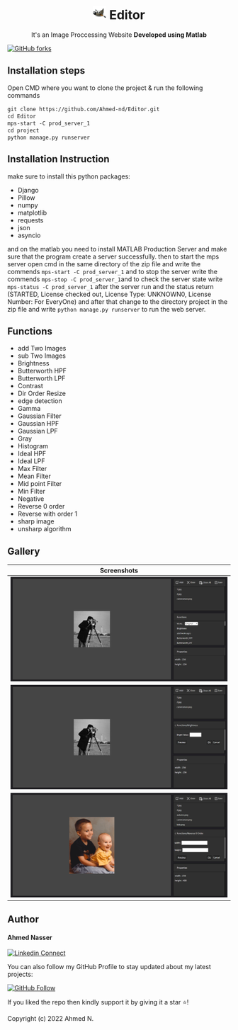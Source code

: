 <h1 align="center"><img height='30' alt='icon' src='./readme_images/editor.svg'/> Editor</h1><p align="center">It's an Image Proccessing Website <b>Developed using Matlab</b> <br></p>

[![GitHub forks](https://img.shields.io/github/forks/Ahmed-nd/Editor?style=social)](https://github.com/Ahmed-nd/Editor/fork)

## Installation steps

Open CMD where you want to clone the project & run the following commands

```
git clone https://github.com/Ahmed-nd/Editor.git
cd Editor
mps-start -C prod_server_1
cd project
python manage.py runserver
```

## Installation Instruction
make sure to install this python packages:

* Django
* Pillow
* numpy
* matplotlib
* requests
* json
* asyncio

and on the matlab you need to install MATLAB Production Server and make sure that the program create a server successfully.
then to start the mps server open cmd in the same directory of the zip file and write the commends `mps-start -C prod_server_1` 
and to stop the server write the commends `mps-stop -C prod_server_1`and to check the server state write `mps-status -C prod_server_1`
after the server run and the status return (STARTED, License checked out, License Type: UNKNOWN0, License Number: For EveryOne)
and after that change to the directory project in the zip file and write `python manage.py runserver` to run the web server.

## Functions

* add Two Images
* sub Two Images
* Brightness
* Butterworth HPF
* Butterworth LPF
* Contrast
* Dir Order Resize
* edge detection
* Gamma
* Gaussian Filter
* Gaussian HPF
* Gaussian LPF
* Gray
* Histogram
* Ideal HPF
* Ideal LPF
* Max Filter
* Mean Filter
* Mid point Filter
* Min Filter
* Negative
* Reverse 0 order
* Reverse with order 1
* sharp image
* unsharp algorithm

## Gallery

|  Screenshots    |
|:----:|
| ![Pages 1](readme_images/img1.png) |
| ![Pages 2](readme_images/img2.png) |
| ![Pages 3](readme_images/img3.png) |

## Author

#### Ahmed Nasser

[![Linkedin Connect](https://img.shields.io/badge/Connect-Ahmed-lightgrey?style=social&logo=linkedin)](https://www.linkedin.com/in/ahmed-nasser-94a765171/)

You can also follow my GitHub Profile to stay updated about my latest projects:

[![GitHub Follow](https://img.shields.io/badge/Follow-Ahmed-lightgrey?style=social&logo=github)](https://github.com/Ahmed-nd)

If you liked the repo then kindly support it by giving it a star ⭐!

Copyright (c) 2022 Ahmed N.
